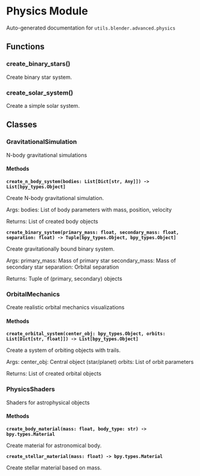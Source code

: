 # Physics Module

Auto-generated documentation for `utils.blender.advanced.physics`

## Functions

### create_binary_stars()

Create binary star system.

### create_solar_system()

Create a simple solar system.

## Classes

### GravitationalSimulation

N-body gravitational simulations

#### Methods

**`create_n_body_system(bodies: List[Dict[str, Any]]) -> List[bpy_types.Object]`**

Create N-body gravitational simulation.

Args:
bodies: List of body parameters with mass, position, velocity

Returns:
List of created body objects

**`create_binary_system(primary_mass: float, secondary_mass: float, separation: float) -> Tuple[bpy_types.Object, bpy_types.Object]`**

Create gravitationally bound binary system.

Args:
primary_mass: Mass of primary star
secondary_mass: Mass of secondary star
separation: Orbital separation

Returns:
Tuple of (primary, secondary) objects

### OrbitalMechanics

Create realistic orbital mechanics visualizations

#### Methods

**`create_orbital_system(center_obj: bpy_types.Object, orbits: List[Dict[str, float]]) -> List[bpy_types.Object]`**

Create a system of orbiting objects with trails.

Args:
center_obj: Central object (star/planet)
orbits: List of orbit parameters

Returns:
List of created orbital objects

### PhysicsShaders

Shaders for astrophysical objects

#### Methods

**`create_body_material(mass: float, body_type: str) -> bpy.types.Material`**

Create material for astronomical body.

**`create_stellar_material(mass: float) -> bpy.types.Material`**

Create stellar material based on mass.
